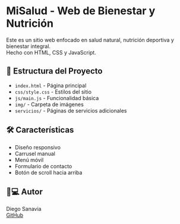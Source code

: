 # MiSalud - Web de Bienestar y Nutrición

Este es un sitio web enfocado en salud natural, nutrición deportiva y bienestar integral.  
Hecho con HTML, CSS y JavaScript.

## 📁 Estructura del Proyecto

- `index.html` - Página principal
- `css/style.css` - Estilos del sitio
- `js/main.js` - Funcionalidad básica
- `img/` - Carpeta de imágenes
- `servicios/` - Páginas de servicios adicionales

## 🛠️ Características

- Diseño responsivo
- Carrusel manual
- Menú móvil
- Formulario de contacto
- Botón de scroll hacia arriba

## 🧑💻 Autor
Diego Sanavia  
[GitHub](https://github.com/dsanavia) 